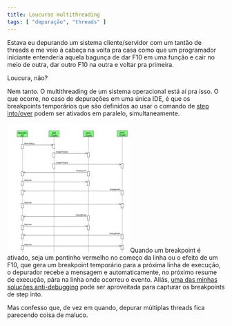 ```yaml
---
title: Loucuras multithreading
tags: [ "depuração", "threads" ]
---
```


Estava eu depurando um sistema cliente/servidor com um tantão de threads e me veio à cabeça na volta pra casa como que um programador iniciante entenderia aquela bagunça de dar F10 em uma função e cair no meio de outra, dar outro F10 na outra e voltar pra primeira.

Loucura, não?

Nem tanto. O multithreading de um sistema operacional está aí pra isso. O que ocorre, no caso de depurações em uma única IDE, é que os breakpoints temporários que são definidos ao usar o comando de [step into/over](http://www.caloni.com.br/guia-basico-para-programadores-de-primeiro-breakpoint) podem ser ativados em paralelo, simultaneamente.

[![](/images/loucuras-multithreading-285x300.jpg)](/images/loucuras-multithreading.jpg)Quando um breakpoint é ativado, seja um pontinho vermelho no começo da linha ou o efeito de um F10, que gera um breakpoint temporário para a próxima linha de execução, o depurador recebe a mensagem e automaticamente, no próximo resume de execução, pára na linha onde ocorreu o evento. Aliás, [uma das minhas soluções anti-debugging](http://www.caloni.com.br/antidebug-interpretacao-baseada-em-excecao-parte-2) pode ser aproveitada para capturar os breakpoints de step into.

Mas confesso que, de vez em quando, depurar múltiplas threads fica parecendo coisa de maluco.
